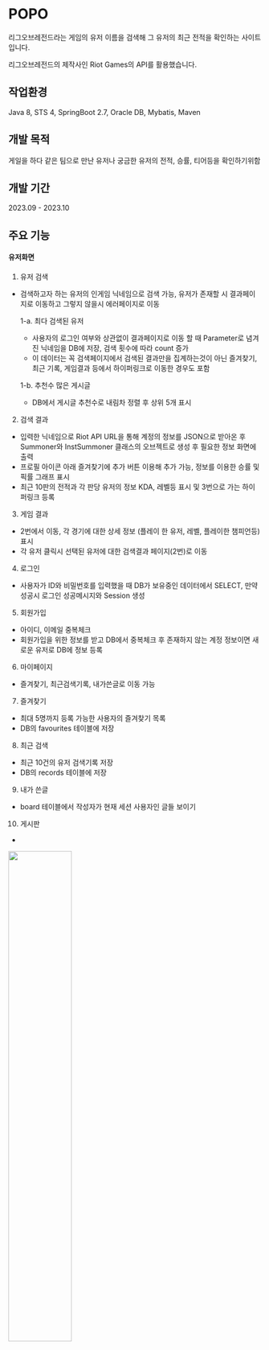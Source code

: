 # POPO
리그오브레전드라는 게임의 유저 이름을 검색해 그 유저의 최근 전적을 확인하는 사이트입니다.

리그오브레전드의 제작사인 Riot Games의 API를 활용했습니다.

## 작업환경
Java 8, STS 4, SpringBoot 2.7, Oracle DB, Mybatis, Maven

## 개발 목적
게일을 하다 같은 팀으로 만난 유저나 궁금한 유저의 전적, 승률, 티어등을 확인하기위함

## 개발 기간
2023.09 - 2023.10

## 주요 기능

#### 유저화면


1. 유저 검색
-  검색하고자 하는 유저의 인게임 닉네임으로 검색 가능, 유저가 존재할 시 결과페이지로 이동하고 그렇지 않을시 에러페이지로 이동

    1-a. 최다 검색된 유저
    - 사용자의 로그인 여부와 상관없이 결과페이지로 이동 할 때 Parameter로 념겨진 닉네임을 DB에 저장, 검색 횟수에 따라 count 증가
    - 이 데이터는 꼭 검색페이지에서 검색된 결과만을 집계하는것이 아닌 즐겨찾기, 최근 기록, 게임결과 등에서 하이퍼링크로 이동한 경우도 포함

    1-b. 추천수 많은 게시글
    - DB에서 게시글 추천수로 내림차 정렬 후 상위 5개 표시
  
2. 검색 결과
- 입력한 닉네임으로 Riot API URL을 통해 계정의 정보를 JSON으로 받아온 후 Summoner와 InstSummoner 클래스의 오브젝트로 생성 후 필요한 정보 화면에 출력
- 프로필 아이콘 아래 즐겨찾기에 추가 버튼 이용해 추가 가능, 정보를 이용한 승률 및 픽률 그래프 표시
- 최근 10판의 전적과 각 판당 유저의 정보 KDA, 레벨등 표시 및 3번으로 가는 하이퍼링크 등록

3. 게임 결과
- 2번에서 이동, 각 경기에 대한 상세 정보 (플레이 한 유저, 레벨, 플레이한 챔피언등) 표시
- 각 유저 클릭시 선택된 유저에 대한 검색결과 페이지(2번)로 이동   

4. 로그인
- 사용자가 ID와 비밀번호를 입력했을 때 DB가 보유중인 데이터에서 SELECT, 만약 성공시 로그인 성공메시지와 Session 생성

5. 회원가입
- 아이디, 이메일 중복체크
- 회원가입을 위한 정보를 받고 DB에서 중복체크 후 존재하지 않는 계정 정보이면 새로운 유저로 DB에 정보 등록

6. 마이페이지
- 즐겨찾기, 최근검색기록, 내가쓴글로 이동 가능

7. 즐겨찾기
- 최대 5명까지 등록 가능한 사용자의 즐겨찾기 목록
- DB의 favourites 테이블에 저장

8. 최근 검색
- 최근 10건의 유저 검색기록 저장
- DB의 records 테이블에 저장

9. 내가 쓴글
- board 테이블에서 작성자가 현재 세션 사용자인 글들 보이기

10. 게시판
- 
   
<img width="50%" src=""/>





